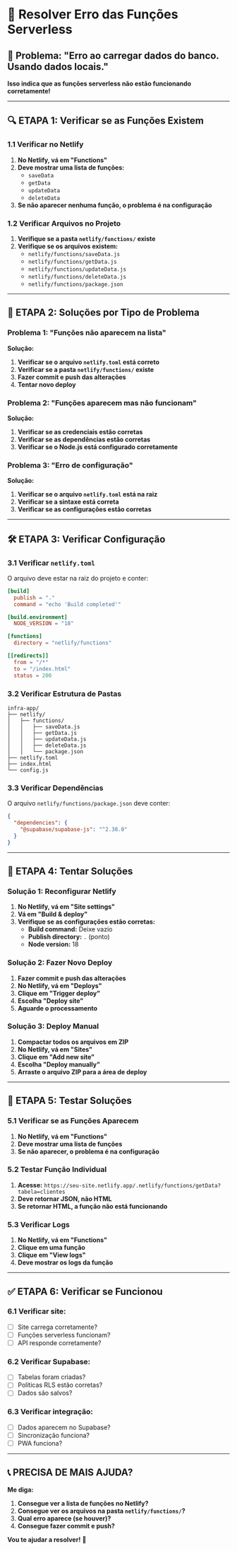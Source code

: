 # 🚨 Resolver Erro das Funções Serverless

## 🎯 **Problema: "Erro ao carregar dados do banco. Usando dados locais."**

**Isso indica que as funções serverless não estão funcionando corretamente!**

---

## 🔍 **ETAPA 1: Verificar se as Funções Existem**

### **1.1 Verificar no Netlify**
1. **No Netlify, vá em "Functions"**
2. **Deve mostrar uma lista de funções:**
   - `saveData`
   - `getData`
   - `updateData`
   - `deleteData`
3. **Se não aparecer nenhuma função, o problema é na configuração**

### **1.2 Verificar Arquivos no Projeto**
1. **Verifique se a pasta `netlify/functions/` existe**
2. **Verifique se os arquivos existem:**
   - `netlify/functions/saveData.js`
   - `netlify/functions/getData.js`
   - `netlify/functions/updateData.js`
   - `netlify/functions/deleteData.js`
   - `netlify/functions/package.json`

---

## 🔧 **ETAPA 2: Soluções por Tipo de Problema**

### **Problema 1: "Funções não aparecem na lista"**
**Solução:**
1. **Verificar se o arquivo `netlify.toml` está correto**
2. **Verificar se a pasta `netlify/functions/` existe**
3. **Fazer commit e push das alterações**
4. **Tentar novo deploy**

### **Problema 2: "Funções aparecem mas não funcionam"**
**Solução:**
1. **Verificar se as credenciais estão corretas**
2. **Verificar se as dependências estão corretas**
3. **Verificar se o Node.js está configurado corretamente**

### **Problema 3: "Erro de configuração"**
**Solução:**
1. **Verificar se o arquivo `netlify.toml` está na raiz**
2. **Verificar se a sintaxe está correta**
3. **Verificar se as configurações estão corretas**

---

## 🛠️ **ETAPA 3: Verificar Configuração**

### **3.1 Verificar `netlify.toml`**
O arquivo deve estar na raiz do projeto e conter:
```toml
[build]
  publish = "."
  command = "echo 'Build completed'"

[build.environment]
  NODE_VERSION = "18"

[functions]
  directory = "netlify/functions"

[[redirects]]
  from = "/*"
  to = "/index.html"
  status = 200
```

### **3.2 Verificar Estrutura de Pastas**
```
infra-app/
├── netlify/
│   ├── functions/
│   │   ├── saveData.js
│   │   ├── getData.js
│   │   ├── updateData.js
│   │   ├── deleteData.js
│   │   └── package.json
├── netlify.toml
├── index.html
└── config.js
```

### **3.3 Verificar Dependências**
O arquivo `netlify/functions/package.json` deve conter:
```json
{
  "dependencies": {
    "@supabase/supabase-js": "^2.38.0"
  }
}
```

---

## 🚀 **ETAPA 4: Tentar Soluções**

### **Solução 1: Reconfigurar Netlify**
1. **No Netlify, vá em "Site settings"**
2. **Vá em "Build & deploy"**
3. **Verifique se as configurações estão corretas:**
   - **Build command:** Deixe vazio
   - **Publish directory:** `.` (ponto)
   - **Node version:** 18

### **Solução 2: Fazer Novo Deploy**
1. **Fazer commit e push das alterações**
2. **No Netlify, vá em "Deploys"**
3. **Clique em "Trigger deploy"**
4. **Escolha "Deploy site"**
5. **Aguarde o processamento**

### **Solução 3: Deploy Manual**
1. **Compactar todos os arquivos em ZIP**
2. **No Netlify, vá em "Sites"**
3. **Clique em "Add new site"**
4. **Escolha "Deploy manually"**
5. **Arraste o arquivo ZIP para a área de deploy**

---

## 🧪 **ETAPA 5: Testar Soluções**

### **5.1 Verificar se as Funções Aparecem**
1. **No Netlify, vá em "Functions"**
2. **Deve mostrar uma lista de funções**
3. **Se não aparecer, o problema é na configuração**

### **5.2 Testar Função Individual**
1. **Acesse:** `https://seu-site.netlify.app/.netlify/functions/getData?tabela=clientes`
2. **Deve retornar JSON, não HTML**
3. **Se retornar HTML, a função não está funcionando**

### **5.3 Verificar Logs**
1. **No Netlify, vá em "Functions"**
2. **Clique em uma função**
3. **Clique em "View logs"**
4. **Deve mostrar os logs da função**

---

## ✅ **ETAPA 6: Verificar se Funcionou**

### **6.1 Verificar site:**
- [ ] Site carrega corretamente?
- [ ] Funções serverless funcionam?
- [ ] API responde corretamente?

### **6.2 Verificar Supabase:**
- [ ] Tabelas foram criadas?
- [ ] Políticas RLS estão corretas?
- [ ] Dados são salvos?

### **6.3 Verificar integração:**
- [ ] Dados aparecem no Supabase?
- [ ] Sincronização funciona?
- [ ] PWA funciona?

---

## 📞 **PRECISA DE MAIS AJUDA?**

**Me diga:**
1. **Consegue ver a lista de funções no Netlify?**
2. **Consegue ver os arquivos na pasta `netlify/functions/`?**
3. **Qual erro aparece (se houver)?**
4. **Consegue fazer commit e push?**

**Vou te ajudar a resolver!** 🚀


